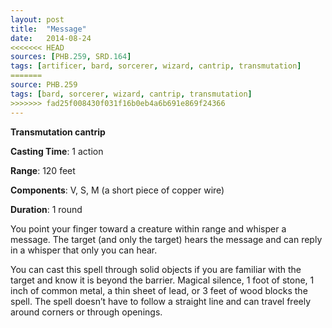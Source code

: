 ```yaml
---
layout: post
title:  "Message"
date:   2014-08-24
<<<<<<< HEAD
sources: [PHB.259, SRD.164]
tags: [artificer, bard, sorcerer, wizard, cantrip, transmutation]
=======
source: PHB.259
tags: [bard, sorcerer, wizard, cantrip, transmutation]
>>>>>>> fad25f008430f031f16b0eb4a6b691e869f24366
---
```


**Transmutation cantrip**

**Casting Time**: 1 action

**Range**: 120 feet

**Components**: V, S, M (a short piece of copper wire)

**Duration**: 1 round

You point your finger toward a creature within range and whisper a message. The target (and only the target) hears the message and can reply in a whisper that only you can hear.

You can cast this spell through solid objects if you are familiar with the target and know it is beyond the barrier. Magical silence, 1 foot of stone, 1 inch of common metal, a thin sheet of lead, or 3 feet of wood blocks the spell. The spell doesn’t have to follow a straight line and can travel freely around corners or through openings.
